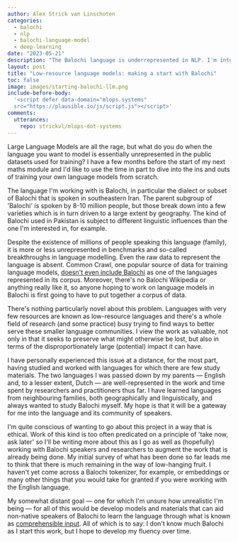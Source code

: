 ```yaml
---
author: Alex Strick van Linschoten
categories:
  - balochi
  - nlp
  - balochi-language-model
  - deep-learning
date: "2023-05-21"
description: "The Balochi language is underrepresented in NLP. I'm interested in contributing to the field by building a language model for Balochi from scratch and contributing training resources and datasets along the way."
layout: post
title: "Low-resource language models: making a start with Balochi"
toc: false
image: images/starting-balochi-llm.png
include-before-body:
  '<script defer data-domain="mlops.systems"
  src="https://plausible.io/js/script.js"></script>'
comments:
  utterances:
    repo: strickvl/mlops-dot-systems
---
```


Large Language Models are all the rage, but what do you do when the language you want to model is essentially unrepresented in the public datasets used for training? I have a few months before the start of my next maths module and I'd like to use the time in part to dive into the ins and outs of training your own language models from scratch.

The language I'm working with is Balochi, in particular the dialect or subset of Balochi that is spoken in southeastern Iran. The parent subgroup of 'Balochi' is spoken by 8-10 million people, but those break down into a few varieties which is in turn driven to a large extent by geography. The kind of Balochi used in Pakistan is subject to different linguistic influences than the one I'm interested in, for example.

Despite the existence of millions of people speaking this language (family), it is more or less unrepresented in benchmarks and so-called breakthroughs in language modelling. Even the raw data to represent the language is absent. Common Crawl, one popular source of data for training language models, [doesn't even include Balochi](https://commoncrawl.github.io/cc-crawl-statistics/plots/languages) as one of the languages represented in its corpus. Moreover, there's no Balochi Wikipedia or anything really like it, so anyone hoping to work on language models in Balochi is first going to have to put together a corpus of data.

There's nothing particularly novel about this problem. Languages with very few resources are known as low-resource languages and there's a whole field of research (and some practice) busy trying to find ways to better serve these smaller language communities. I view the work as valuable, not only in that it seeks to preserve what might otherwise be lost, but also in terms of the disproportionately large (potential) impact it can have.

I have personally experienced this issue at a distance, for the most part, having studied and worked with languages for which there are few study materials. The two languages I was passed down by my parents — English and, to a lesser extent, Dutch — are well-represented in the work and time spent by researchers and practitioners thus far. I have learned languages from neighbouring families, both geographically and linguistically, and always wanted to study Balochi myself. My hope is that it will be a gateway for me into the language and its community of speakers.

I'm quite conscious of wanting to go about this project in a way that is ethical. Work of this kind is too often predicated on a principle of 'take now, ask later' so I'll be writing more about this as I go as well as (hopefully) working with Balochi speakers and researchers to augment the work that is already being done. My initial survey of what has been done so far leads me to think that there is much remaining in the way of low-hanging fruit. I haven't yet come across a Balochi tokenizer, for example, or embeddings or many other things that you would take for granted if you were working with the English language.

My somewhat distant goal — one for which I'm unsure how unrealistic I'm being —
for all of this would be develop models and materials that can aid non-native
speakers of Balochi to learn the language through what is known as
[comprehensible
input](https://www.cambridge.org/core/journals/journal-of-classics-teaching/article/comprehensible-input-and-krashens-theory/2308987050E8D31E3986B530D4B02F6F).
All of which is to say: I don't know much Balochi as I start this work, but I
hope to develop my fluency over time.
